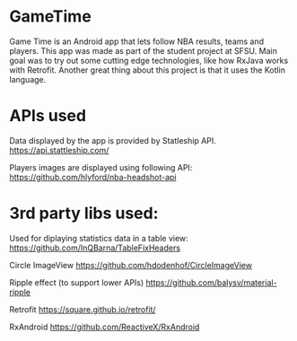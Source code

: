 # GameTime
Game Time is an Android app that lets follow NBA results, teams and players. 
This app was made as part of the student project at SFSU. 
Main goal was to try out some cutting edge technologies, like how RxJava works with Retrofit. 
Another great thing about this project is that it uses the Kotlin language.

# APIs used

Data displayed by the app is provided by Statleship API.
https://api.stattleship.com/

Players images are displayed using following API:
https://github.com/hlyford/nba-headshot-api

# 3rd party libs used:

Used for diplaying statistics data in a table view:
https://github.com/InQBarna/TableFixHeaders

Circle ImageView
https://github.com/hdodenhof/CircleImageView

Ripple effect (to support lower APIs)
https://github.com/balysv/material-ripple

Retrofit
https://square.github.io/retrofit/

RxAndroid 
https://github.com/ReactiveX/RxAndroid
